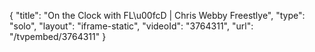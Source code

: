 {
    "title": "On the Clock with FL\u00fcD | Chris Webby Freestlye",
    "type": "solo",
    "layout": "iframe-static",
    "videoId": "3764311",
    "url": "\/tvpembed\/3764311"
}